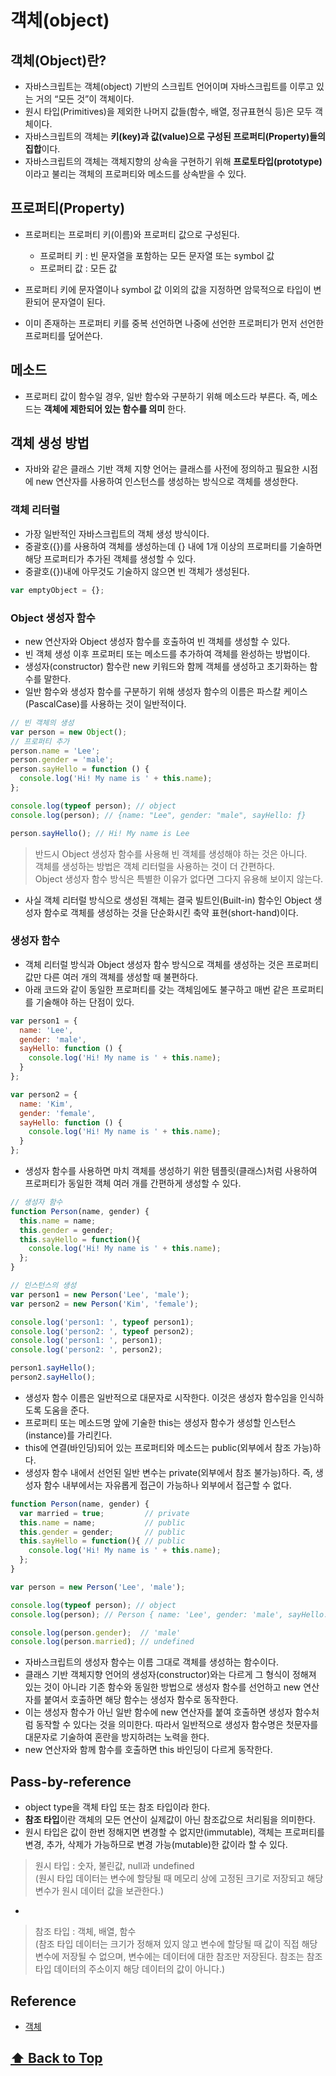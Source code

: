 # 객체(object)

## 객체(Object)란?  

* 자바스크립트는 객체(object) 기반의 스크립트 언어이며 자바스크립트를 이루고 있는 거의 “모든 것”이 객체이다.  
* 원시 타입(Primitives)을 제외한 나머지 값들(함수, 배열, 정규표현식 등)은 모두 객체이다.  
* 자바스크립트의 객체는 **키(key)과 값(value)으로 구성된 프로퍼티(Property)들의 집합**이다.   
* 자바스크립트의 객체는 객체지향의 상속을 구현하기 위해 **프로토타입(prototype)** 이라고 불리는 객체의 프로퍼티와 메소드를 상속받을 수 있다. 


## 프로퍼티(Property)  

* 프로퍼티는 프로퍼티 키(이름)와 프로퍼티 값으로 구성된다.  
  * 프로퍼티 키 : 빈 문자열을 포함하는 모든 문자열 또는 symbol 값  
  * 프로퍼티 값 : 모든 값  

* 프로퍼티 키에 문자열이나 symbol 값 이외의 값을 지정하면 암묵적으로 타입이 변환되어 문자열이 된다.  
* 이미 존재하는 프로퍼티 키를 중복 선언하면 나중에 선언한 프로퍼티가 먼저 선언한 프로퍼티를 덮어쓴다. 


## 메소드  

* 프로퍼티 값이 함수일 경우, 일반 함수와 구분하기 위해 메소드라 부른다. 즉, 메소드는 **객체에 제한되어 있는 함수를 의미** 한다.


## 객체 생성 방법  

* 자바와 같은 클래스 기반 객체 지향 언어는 클래스를 사전에 정의하고 필요한 시점에 new 연산자를 사용하여 인스턴스를 생성하는 방식으로 객체를 생성한다.

### 객체 리터럴  

* 가장 일반적인 자바스크립트의 객체 생성 방식이다.  
* 중괄호({})를 사용하여 객체를 생성하는데 {} 내에 1개 이상의 프로퍼티를 기술하면 해당 프로퍼티가 추가된 객체를 생성할 수 있다.   
* 중괄호({})내에 아무것도 기술하지 않으면 빈 객체가 생성된다.  

```javascript 
var emptyObject = {};
```


### Object 생성자 함수  

* new 연산자와 Object 생성자 함수를 호출하여 빈 객체를 생성할 수 있다.  
* 빈 객체 생성 이후 프로퍼티 또는 메소드를 추가하여 객체를 완성하는 방법이다.  
* 생성자(constructor) 함수란 new 키워드와 함께 객체를 생성하고 초기화하는 함수를 말한다.   
* 일반 함수와 생성자 함수를 구분하기 위해 생성자 함수의 이름은 파스칼 케이스(PascalCase)를 사용하는 것이 일반적이다.

```javascript 
// 빈 객체의 생성
var person = new Object();
// 프로퍼티 추가
person.name = 'Lee';
person.gender = 'male';
person.sayHello = function () {
  console.log('Hi! My name is ' + this.name);
};

console.log(typeof person); // object
console.log(person); // {name: "Lee", gender: "male", sayHello: ƒ}

person.sayHello(); // Hi! My name is Lee
```

> 반드시 Object 생성자 함수를 사용해 빈 객체를 생성해야 하는 것은 아니다.  
객체를 생성하는 방법은 객체 리터럴을 사용하는 것이 더 간편하다.  
Object 생성자 함수 방식은 특별한 이유가 없다면 그다지 유용해 보이지 않는다.  


* 사실 객체 리터럴 방식으로 생성된 객체는 결국 빌트인(Built-in) 함수인 Object 생성자 함수로 객체를 생성하는 것을 단순화시킨 축약 표현(short-hand)이다.  


### 생성자 함수  

* 객체 리터럴 방식과 Object 생성자 함수 방식으로 객체를 생성하는 것은 프로퍼티 값만 다른 여러 개의 객체를 생성할 때 불편하다.   
* 아래 코드와 같이 동일한 프로퍼티를 갖는 객체임에도 불구하고 매번 같은 프로퍼티를 기술해야 하는 단점이 있다.  

```javascript 
var person1 = {
  name: 'Lee',
  gender: 'male',
  sayHello: function () {
    console.log('Hi! My name is ' + this.name);
  }
};

var person2 = {
  name: 'Kim',
  gender: 'female',
  sayHello: function () {
    console.log('Hi! My name is ' + this.name);
  }
};
```

* 생성자 함수를 사용하면 마치 객체를 생성하기 위한 템플릿(클래스)처럼 사용하여 프로퍼티가 동일한 객체 여러 개를 간편하게 생성할 수 있다.


```javascript 
// 생성자 함수
function Person(name, gender) {
  this.name = name;
  this.gender = gender;
  this.sayHello = function(){
    console.log('Hi! My name is ' + this.name);
  };
}

// 인스턴스의 생성
var person1 = new Person('Lee', 'male');
var person2 = new Person('Kim', 'female');

console.log('person1: ', typeof person1);
console.log('person2: ', typeof person2);
console.log('person1: ', person1);
console.log('person2: ', person2);

person1.sayHello();
person2.sayHello();
```

* 생성자 함수 이름은 일반적으로 대문자로 시작한다. 이것은 생성자 함수임을 인식하도록 도움을 준다.  
* 프로퍼티 또는 메소드명 앞에 기술한 this는 생성자 함수가 생성할 인스턴스(instance)를 가리킨다.  
* this에 연결(바인딩)되어 있는 프로퍼티와 메소드는 public(외부에서 참조 가능)하다.  
* 생성자 함수 내에서 선언된 일반 변수는 private(외부에서 참조 불가능)하다. 즉, 생성자 함수 내부에서는 자유롭게 접근이 가능하나 외부에서 접근할 수 없다.


```javascript 
function Person(name, gender) {
  var married = true;         // private
  this.name = name;           // public
  this.gender = gender;       // public
  this.sayHello = function(){ // public
    console.log('Hi! My name is ' + this.name);
  };
}

var person = new Person('Lee', 'male');

console.log(typeof person); // object
console.log(person); // Person { name: 'Lee', gender: 'male', sayHello: [Function] }

console.log(person.gender);  // 'male'
console.log(person.married); // undefined
```


* 자바스크립트의 생성자 함수는 이름 그대로 객체를 생성하는 함수이다.  
* 클래스 기반 객체지향 언어의 생성자(constructor)와는 다르게 그 형식이 정해져 있는 것이 아니라 기존 함수와 동일한 방법으로 생성자 함수를 선언하고 new 연산자를 붙여서 호출하면 해당 함수는 생성자 함수로 동작한다.  
* 이는 생성자 함수가 아닌 일반 함수에 new 연산자를 붙여 호출하면 생성자 함수처럼 동작할 수 있다는 것을 의미한다. 따라서 일반적으로 생성자 함수명은 첫문자를 대문자로 기술하여 혼란을 방지하려는 노력을 한다.  
* new 연산자와 함께 함수를 호출하면 this 바인딩이 다르게 동작한다. 

## Pass-by-reference  

* object type을 객체 타입 또는 참조 타입이라 한다.  
* **참조 타입**이란 객체의 모든 연산이 실제값이 아닌 참조값으로 처리됨을 의미한다.  
* 원시 타입은 값이 한번 정해지면 변경할 수 없지만(immutable), 객체는 프로퍼티를 변경, 추가, 삭제가 가능하므로 변경 가능(mutable)한 값이라 할 수 있다.  


> 원시 타입 : 숫자, 불린값, null과 undefined  
(원시 타입 데이터는 변수에 할당될 때 메모리 상에 고정된 크기로 저장되고 해당 변수가 원시 데이터 값을 보관한다.)  
-
> 참조 타입 : 객체, 배열, 함수  
(참조 타입 데이터는 크기가 정해져 있지 않고 변수에 할당될 때 값이 직접 해당 변수에 저장될 수 없으며, 변수에는 데이터에 대한 참조만 저장된다. 참조는 참조 타입 데이터의 주소이지 해당 데이터의 값이 아니다.)


## Reference

- [객체](https://poiemaweb.com/js-object)


 **[⬆  Back to Top](#객체object)**
---
